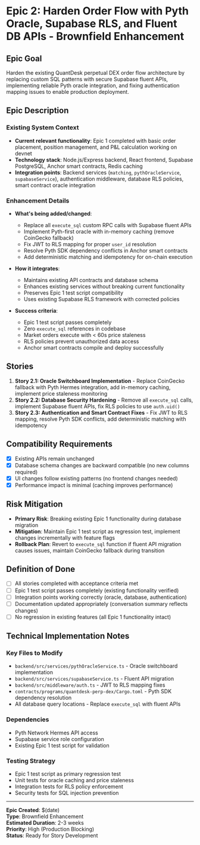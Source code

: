 # Epic 2: Harden Order Flow with Pyth Oracle, Supabase RLS, and Fluent DB APIs - Brownfield Enhancement

## Epic Goal

Harden the existing QuantDesk perpetual DEX order flow architecture by replacing custom SQL patterns with secure Supabase fluent APIs, implementing reliable Pyth oracle integration, and fixing authentication mapping issues to enable production deployment.

## Epic Description

### Existing System Context

- **Current relevant functionality**: Epic 1 completed with basic order placement, position management, and P&L calculation working on devnet
- **Technology stack**: Node.js/Express backend, React frontend, Supabase PostgreSQL, Anchor smart contracts, Redis caching
- **Integration points**: Backend services (`matching`, `pythOracleService`, `supabaseService`), authentication middleware, database RLS policies, smart contract oracle integration

### Enhancement Details

- **What's being added/changed**: 
  - Replace all `execute_sql` custom RPC calls with Supabase fluent APIs
  - Implement Pyth-first oracle with in-memory caching (remove CoinGecko fallback)
  - Fix JWT to RLS mapping for proper `user_id` resolution
  - Resolve Pyth SDK dependency conflicts in Anchor smart contracts
  - Add deterministic matching and idempotency for on-chain execution

- **How it integrates**: 
  - Maintains existing API contracts and database schema
  - Enhances existing services without breaking current functionality
  - Preserves Epic 1 test script compatibility
  - Uses existing Supabase RLS framework with corrected policies

- **Success criteria**: 
  - Epic 1 test script passes completely
  - Zero `execute_sql` references in codebase
  - Market orders execute with < 60s price staleness
  - RLS policies prevent unauthorized data access
  - Anchor smart contracts compile and deploy successfully

## Stories

1. **Story 2.1: Oracle Switchboard Implementation** - Replace CoinGecko fallback with Pyth Hermes integration, add in-memory caching, implement price staleness monitoring
2. **Story 2.2: Database Security Hardening** - Remove all `execute_sql` calls, implement Supabase fluent APIs, fix RLS policies to use `auth.uid()`
3. **Story 2.3: Authentication and Smart Contract Fixes** - Fix JWT to RLS mapping, resolve Pyth SDK conflicts, add deterministic matching with idempotency

## Compatibility Requirements

- [x] Existing APIs remain unchanged
- [x] Database schema changes are backward compatible (no new columns required)
- [x] UI changes follow existing patterns (no frontend changes needed)
- [x] Performance impact is minimal (caching improves performance)

## Risk Mitigation

- **Primary Risk**: Breaking existing Epic 1 functionality during database migration
- **Mitigation**: Maintain Epic 1 test script as regression test, implement changes incrementally with feature flags
- **Rollback Plan**: Revert to `execute_sql` function if fluent API migration causes issues, maintain CoinGecko fallback during transition

## Definition of Done

- [ ] All stories completed with acceptance criteria met
- [ ] Epic 1 test script passes completely (existing functionality verified)
- [ ] Integration points working correctly (oracle, database, authentication)
- [ ] Documentation updated appropriately (conversation summary reflects changes)
- [ ] No regression in existing features (all Epic 1 functionality intact)

## Technical Implementation Notes

### Key Files to Modify
- `backend/src/services/pythOracleService.ts` - Oracle switchboard implementation
- `backend/src/services/supabaseService.ts` - Fluent API migration
- `backend/src/middleware/auth.ts` - JWT to RLS mapping fixes
- `contracts/programs/quantdesk-perp-dex/Cargo.toml` - Pyth SDK dependency resolution
- All database query locations - Replace `execute_sql` with fluent APIs

### Dependencies
- Pyth Network Hermes API access
- Supabase service role configuration
- Existing Epic 1 test script for validation

### Testing Strategy
- Epic 1 test script as primary regression test
- Unit tests for oracle caching and price staleness
- Integration tests for RLS policy enforcement
- Security tests for SQL injection prevention

---

**Epic Created**: $(date)  
**Type**: Brownfield Enhancement  
**Estimated Duration**: 2-3 weeks  
**Priority**: High (Production Blocking)  
**Status**: Ready for Story Development

